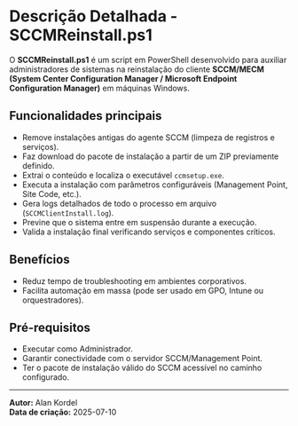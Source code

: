 # Descrição Detalhada - SCCMReinstall.ps1

O **SCCMReinstall.ps1** é um script em PowerShell desenvolvido para auxiliar administradores de sistemas na reinstalação do cliente **SCCM/MECM (System Center Configuration Manager / Microsoft Endpoint Configuration Manager)** em máquinas Windows.

## Funcionalidades principais
- Remove instalações antigas do agente SCCM (limpeza de registros e serviços).
- Faz download do pacote de instalação a partir de um ZIP previamente definido.
- Extrai o conteúdo e localiza o executável `ccmsetup.exe`.
- Executa a instalação com parâmetros configuráveis (Management Point, Site Code, etc.).
- Gera logs detalhados de todo o processo em arquivo (`SCCMClientInstall.log`).
- Previne que o sistema entre em suspensão durante a execução.
- Valida a instalação final verificando serviços e componentes críticos.

## Benefícios
- Reduz tempo de troubleshooting em ambientes corporativos.
- Facilita automação em massa (pode ser usado em GPO, Intune ou orquestradores).

## Pré-requisitos
- Executar como Administrador.
- Garantir conectividade com o servidor SCCM/Management Point.
- Ter o pacote de instalação válido do SCCM acessível no caminho configurado.

---
**Autor:** Alan Kordel  
**Data de criação:** 2025-07-10  
